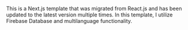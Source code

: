 This is a Next.js template that was migrated from React.js and has been updated to the latest version multiple times. In this template, I utilize Firebase Database and multilanguage functionality.
